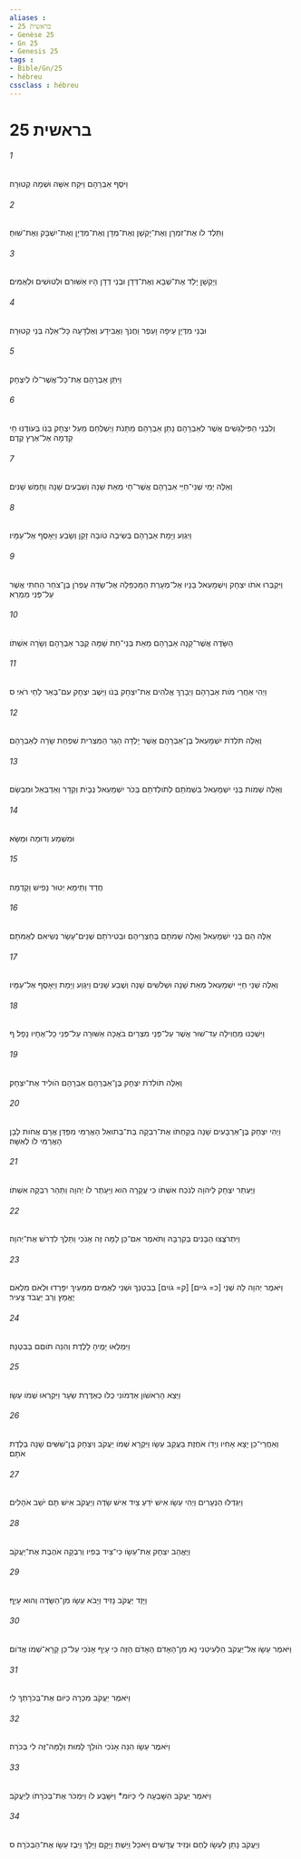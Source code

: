 ```yaml
---
aliases : 
- בראשית 25
- Genèse 25
- Gn 25
- Genesis 25
tags : 
- Bible/Gn/25
- hébreu
cssclass : hébreu
---
```


# בראשית 25

###### 1
וַיֹּסֶף אַבְרָהָם וַיִּקַּח אִשָּׁה וּשְׁמָהּ קְטוּרָה׃
###### 2
וַתֵּלֶד לֹו אֶת־זִמְרָן וְאֶת־יָקְשָׁן וְאֶת־מְדָן וְאֶת־מִדְיָן וְאֶת־יִשְׁבָּק וְאֶת־שׁוּחַ׃
###### 3
וְיָקְשָׁן יָלַד אֶת־שְׁבָא וְאֶת־דְּדָן וּבְנֵי דְדָן הָיוּ אַשּׁוּרִם וּלְטוּשִׁים וּלְאֻמִּים׃
###### 4
וּבְנֵי מִדְיָן עֵיפָה וָעֵפֶר וַחֲנֹךְ וַאֲבִידָע וְאֶלְדָּעָה כָּל־אֵלֶּה בְּנֵי קְטוּרָה׃
###### 5
וַיִּתֵּן אַבְרָהָם אֶת־כָּל־אֲשֶׁר־לֹו לְיִצְחָק׃
###### 6
וְלִבְנֵי הַפִּילַגְשִׁים אֲשֶׁר לְאַבְרָהָם נָתַן אַבְרָהָם מַתָּנֹת וַיְשַׁלְּחֵם מֵעַל יִצְחָק בְּנֹו בְּעֹודֶנּוּ חַי קֵדְמָה אֶל־אֶרֶץ קֶדֶם׃
###### 7
וְאֵלֶּה יְמֵי שְׁנֵי־חַיֵּי אַבְרָהָם אֲשֶׁר־חָי מְאַת שָׁנָה וְשִׁבְעִים שָׁנָה וְחָמֵשׁ שָׁנִים׃
###### 8
וַיִּגְוַע וַיָּמָת אַבְרָהָם בְּשֵׂיבָה טֹובָה זָקֵן וְשָׂבֵעַ וַיֵּאָסֶף אֶל־עַמָּיו׃
###### 9
וַיִּקְבְּרוּ אֹתֹו יִצְחָק וְיִשְׁמָעֵאל בָּנָיו אֶל־מְעָרַת הַמַּכְפֵּלָה אֶל־שְׂדֵה עֶפְרֹן בֶּן־צֹחַר הַחִתִּי אֲשֶׁר עַל־פְּנֵי מַמְרֵא׃
###### 10
הַשָּׂדֶה אֲשֶׁר־קָנָה אַבְרָהָם מֵאֵת בְּנֵי־חֵת שָׁמָּה קֻבַּר אַבְרָהָם וְשָׂרָה אִשְׁתֹּו׃
###### 11
וַיְהִי אַחֲרֵי מֹות אַבְרָהָם וַיְבָרֶךְ אֱלֹהִים אֶת־יִצְחָק בְּנֹו וַיֵּשֶׁב יִצְחָק עִם־בְּאֵר לַחַי רֹאִי׃ ס
###### 12
וְאֵלֶּה תֹּלְדֹת יִשְׁמָעֵאל בֶּן־אַבְרָהָם אֲשֶׁר יָלְדָה הָגָר הַמִּצְרִית שִׁפְחַת שָׂרָה לְאַבְרָהָם׃
###### 13
וְאֵלֶּה שְׁמֹות בְּנֵי יִשְׁמָעֵאל בִּשְׁמֹתָם לְתֹולְדֹתָם בְּכֹר יִשְׁמָעֵאל נְבָיֹת וְקֵדָר וְאַדְבְּאֵל וּמִבְשָׂם׃
###### 14
וּמִשְׁמָע וְדוּמָה וּמַשָּׂא׃
###### 15
חֲדַד וְתֵימָא יְטוּר נָפִישׁ וָקֵדְמָה׃
###### 16
אֵלֶּה הֵם בְּנֵי יִשְׁמָעֵאל וְאֵלֶּה שְׁמֹתָם בְּחַצְרֵיהֶם וּבְטִירֹתָם שְׁנֵים־עָשָׂר נְשִׂיאִם לְאֻמֹּתָם׃
###### 17
וְאֵלֶּה שְׁנֵי חַיֵּי יִשְׁמָעֵאל מְאַת שָׁנָה וּשְׁלֹשִׁים שָׁנָה וְשֶׁבַע שָׁנִים וַיִּגְוַע וַיָּמָת וַיֵּאָסֶף אֶל־עַמָּיו׃
###### 18
וַיִּשְׁכְּנוּ מֵחֲוִילָה עַד־שׁוּר אֲשֶׁר עַל־פְּנֵי מִצְרַיִם בֹּאֲכָה אַשּׁוּרָה עַל־פְּנֵי כָל־אֶחָיו נָפָל׃ ף
###### 19
וְאֵלֶּה תֹּולְדֹת יִצְחָק בֶּן־אַבְרָהָם אַבְרָהָם הֹולִיד אֶת־יִצְחָק׃
###### 20
וַיְהִי יִצְחָק בֶּן־אַרְבָּעִים שָׁנָה בְּקַחְתֹּו אֶת־רִבְקָה בַּת־בְּתוּאֵל הָאֲרַמִּי מִפַּדַּן אֲרָם אֲחֹות לָבָן הָאֲרַמִּי לֹו לְאִשָּׁה׃
###### 21
וַיֶּעְתַּר יִצְחָק לַיהוָה לְנֹכַח אִשְׁתֹּו כִּי עֲקָרָה הִוא וַיֵּעָתֶר לֹו יְהוָה וַתַּהַר רִבְקָה אִשְׁתֹּו׃
###### 22
וַיִּתְרֹצֲצוּ הַבָּנִים בְּקִרְבָּהּ וַתֹּאמֶר אִם־כֵּן לָמָּה זֶּה אָנֹכִי וַתֵּלֶךְ לִדְרֹשׁ אֶת־יְהוָה׃
###### 23
וַיֹּאמֶר יְהוָה לָהּ שְׁנֵי [כ= גֹיִים] [ק= גֹויִם] בְּבִטְנֵךְ וּשְׁנֵי לְאֻמִּים מִמֵּעַיִךְ יִפָּרֵדוּ וּלְאֹם מִלְאֹם יֶאֱמָץ וְרַב יַעֲבֹד צָעִיר׃
###### 24
וַיִּמְלְאוּ יָמֶיהָ לָלֶדֶת וְהִנֵּה תֹוםִם בְּבִטְנָהּ׃
###### 25
וַיֵּצֵא הָרִאשֹׁון אַדְמֹונִי כֻּלֹּו כְּאַדֶּרֶת שֵׂעָר וַיִּקְרְאוּ שְׁמֹו עֵשָׂו׃
###### 26
וְאַחֲרֵי־כֵן יָצָא אָחִיו וְיָדֹו אֹחֶזֶת בַּעֲקֵב עֵשָׂו וַיִּקְרָא שְׁמֹו יַעֲקֹב וְיִצְחָק בֶּן־שִׁשִּׁים שָׁנָה בְּלֶדֶת אֹתָם׃
###### 27
וַיִּגְדְּלוּ הַנְּעָרִים וַיְהִי עֵשָׂו אִישׁ יֹדֵעַ צַיִד אִישׁ שָׂדֶה וְיַעֲקֹב אִישׁ תָּם יֹשֵׁב אֹהָלִים׃
###### 28
וַיֶּאֱהַב יִצְחָק אֶת־עֵשָׂו כִּי־צַיִד בְּפִיו וְרִבְקָה אֹהֶבֶת אֶת־יַעֲקֹב׃
###### 29
וַיָּזֶד יַעֲקֹב נָזִיד וַיָּבֹא עֵשָׂו מִן־הַשָּׂדֶה וְהוּא עָיֵף׃
###### 30
וַיֹּאמֶר עֵשָׂו אֶל־יַעֲקֹב הַלְעִיטֵנִי נָא מִן־הָאָדֹם הָאָדֹם הַזֶּה כִּי עָיֵף אָנֹכִי עַל־כֵּן קָרָא־שְׁמֹו אֱדֹום׃
###### 31
וַיֹּאמֶר יַעֲקֹב מִכְרָה כַיֹּום אֶת־בְּכֹרָתְךָ לִי׃
###### 32
וַיֹּאמֶר עֵשָׂו הִנֵּה אָנֹכִי הֹולֵךְ לָמוּת וְלָמָּה־זֶּה לִי בְּכֹרָה׃
###### 33
וַיֹּאמֶר יַעֲקֹב הִשָּׁבְעָה לִּי כַּיֹּומ* וַיִּשָּׁבַע לֹו וַיִּמְכֹּר אֶת־בְּכֹרָתֹו לְיַעֲקֹב׃
###### 34
וְיַעֲקֹב נָתַן לְעֵשָׂו לֶחֶם וּנְזִיד עֲדָשִׁים וַיֹּאכַל וַיֵּשְׁתְּ וַיָּקָם וַיֵּלַךְ וַיִּבֶז עֵשָׂו אֶת־הַבְּכֹרָה׃ ס

